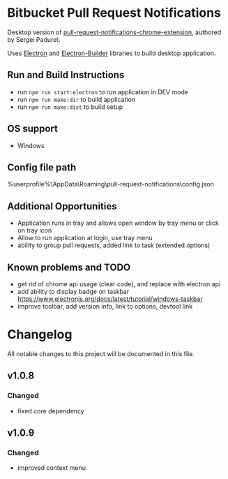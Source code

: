 # Bitbucket Pull Request Notifications

Desktop version of [pull-request-notifications-chrome-extension](https://github.com/spaduret/pull-request-notifications), authored by Sergei Paduret. 

Uses [Electron](https://www.electronjs.org/) and [Electron-Builder](https://www.electron.build/) libraries to build desktop application. 

## Run and Build Instructions

- run `npm run start:electron` to run application in DEV mode
- run `npm run make:dir` to build application 
- run `npm run make:dist` to build setup

## OS support
- Windows

## Config file path 
%userprofile%\AppData\Roaming\pull-request-notifications\config.json

## Additional Opportunities
- Application runs in tray and allows open window by tray menu or click on tray icon
- Allow to run application at login, use tray menu
- ability to group pull requests, added link to task (extended options)

## Known problems and TODO
- get rid of chrome api usage (clear code), and replace with electron api
- add ability to display badge on taskbar https://www.electronjs.org/docs/latest/tutorial/windows-taskbar
- improve toolbar, add version info, link to options, devtool link

# Changelog
All notable changes to this project will be documented in this file.

## v1.0.8
### Changed
- fixed core dependency

## v1.0.9
### Changed
- improved context menu
